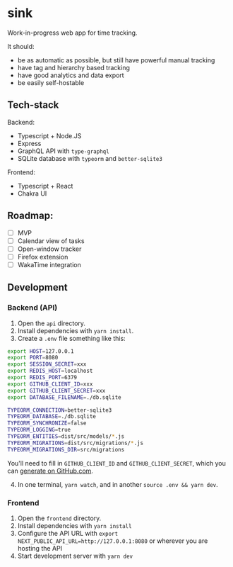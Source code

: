 # sink

Work-in-progress web app for time tracking.

It should:

- be as automatic as possible, but still have powerful manual tracking
- have tag and hierarchy based tracking
- have good analytics and data export
- be easily self-hostable

## Tech-stack

Backend:

- Typescript + Node.JS
- Express
- GraphQL API with `type-graphql`
- SQLite database with `typeorm` and `better-sqlite3`

Frontend:

- Typescript + React
- Chakra UI

## Roadmap:

- [ ] MVP
- [ ] Calendar view of tasks
- [ ] Open-window tracker
- [ ] Firefox extension
- [ ] WakaTime integration

## Development

### Backend (API)

1. Open the `api` directory.
2. Install dependencies with `yarn install`.
3. Create a `.env` file something like this:

```sh
export HOST=127.0.0.1
export PORT=8080
export SESSION_SECRET=xxx
export REDIS_HOST=localhost
export REDIS_PORT=6379
export GITHUB_CLIENT_ID=xxx
export GITHUB_CLIENT_SECRET=xxx
export DATABASE_FILENAME=./db.sqlite

TYPEORM_CONNECTION=better-sqlite3
TYPEORM_DATABASE=./db.sqlite
TYPEORM_SYNCHRONIZE=false
TYPEORM_LOGGING=true
TYPEORM_ENTITIES=dist/src/models/*.js
TYPEORM_MIGRATIONS=dist/src/migrations/*.js
TYPEORM_MIGRATIONS_DIR=src/migrations
```

You'll need to fill in `GITHUB_CLIENT_ID` and `GITHUB_CLIENT_SECRET`, which you can
[generate on GitHub.com](https://github.com/settings/apps).

4. In one terminal, `yarn watch`, and in another `source .env && yarn dev`.

### Frontend

1. Open the `frontend` directory.
2. Install dependencies with `yarn install`
3. Configure the API URL with `export NEXT_PUBLIC_API_URL=http://127.0.0.1:8080` or
   wherever you are hosting the API
4. Start development server with `yarn dev`

